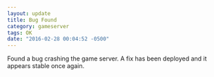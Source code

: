 ```yaml
---
layout: update
title: Bug Found
category: gameserver
tags: OK
date: "2016-02-28 00:04:52 -0500"
---
```


Found a bug crashing the game server. A fix has been deployed and it appears stable once again.

